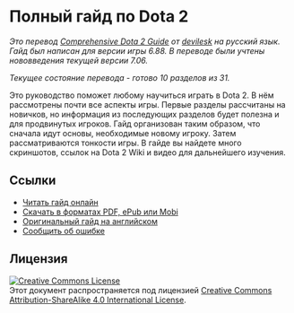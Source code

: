 # 
# Полный гайд по Dota 2

*Это перевод [Comprehensive Dota 2 Guide](http://steamcommunity.com/sharedfiles/filedetails/?id=123364976) от [devilesk](http://steamcommunity.com/id/devilesk) на русский язык. Гайд был написан для версии игры 6.88. В переводе были учтены нововведения текущей версии 7.06.*

*Текущее состояние перевода - готово 10 разделов из 31.*

Это руководство поможет любому научиться играть в Dota 2. В нём рассмотрены почти все аспекты игры. Первые разделы рассчитаны на новичков, но информация из последующих разделов будет полезна и для продвинутых игроков. Гайд организован таким образом, что сначала идут основы, необходимые новому игроку. Затем рассматриваются тонкости игры.
В гайде вы найдете много скриншотов, ссылок на Dota 2 Wiki и видео для дальнейшего изучения.

## Ссылки

* [Читать гайд онлайн](https://www.gitbook.com/read/book/ellysh/comprehensive-dota-guide)
* [Скачать в форматах PDF, ePub или Mobi](https://www.gitbook.com/book/ellysh/comprehensive-dota-guide/details)
* [Оригинальный гайд на английском](http://steamcommunity.com/sharedfiles/filedetails/?id=123364976)
* [Сообщить об ошибке](mailto:petrsum@gmail.com)

## Лицензия

<a rel="license" href="https://creativecommons.org/licenses/by-sa/4.0/"><img alt="Creative Commons License" style="border-width:0" src="https://licensebuttons.net/l/by-sa/4.0/88x31.png"/></a><br />Этот документ распространяется под лицензией <a rel="license" href="https://creativecommons.org/licenses/by-sa/4.0/">Creative Commons Attribution-ShareAlike 4.0 International License</a>.

